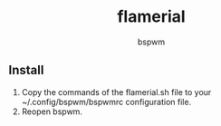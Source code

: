 <h1 align="center">flamerial</h1>
<p align="center">bspwm</p>

## Install

1. Copy the commands of the flamerial.sh file to your ~/.config/bspwm/bspwmrc configuration file.
2. Reopen bspwm.
